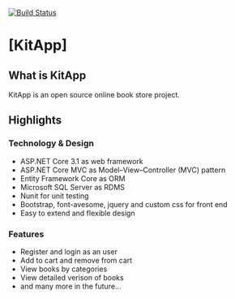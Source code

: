 [![Build Status](https://dev.azure.com/cnbuysal/KitApp/_apis/build/status/KitApp-ASP.NET%20Core-CI?branchName=master)](https://dev.azure.com/cnbuysal/KitApp/_build/latest?definitionId=3&branchName=master)

# [KitApp]

## What is KitApp
KitApp is an open source online book store project.

## Highlights

### Technology & Design

* ASP.NET Core 3.1 as web framework
* ASP.NET Core MVC as Model–View–Controller (MVC) pattern
* Entity Framework Core  as ORM
* Microsoft SQL Server as RDMS
* Nunit for unit testing
* Bootstrap, font-avesome, jquery and custom css for front end
* Easy to extend and flexible design

### Features

* Register and login as an user
* Add to cart and remove from cart
* View books by categories
* View detailed verison of books
* and many more in the future...
